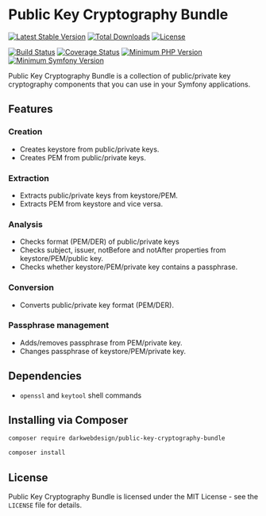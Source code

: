# Public Key Cryptography Bundle

[![Latest Stable Version](https://poser.pugx.org/darkwebdesign/public-key-cryptography-bundle/v/stable?format=flat)](https://packagist.org/packages/darkwebdesign/public-key-cryptography-bundle)
[![Total Downloads](https://poser.pugx.org/darkwebdesign/public-key-cryptography-bundle/downloads?format=flat)](https://packagist.org/packages/darkwebdesign/public-key-cryptography-bundle)
[![License](https://poser.pugx.org/darkwebdesign/public-key-cryptography-bundle/license?format=flat)](https://packagist.org/packages/darkwebdesign/public-key-cryptography-bundle)

[![Build Status](https://travis-ci.org/darkwebdesign/public-key-cryptography-bundle.svg?branch=master)](https://travis-ci.org/darkwebdesign/public-key-cryptography-bundle?branch=master)
[![Coverage Status](https://codecov.io/gh/darkwebdesign/public-key-cryptography-bundle/branch/master/graph/badge.svg)](https://codecov.io/gh/darkwebdesign/public-key-cryptography-bundle)
[![Minimum PHP Version](https://img.shields.io/badge/php-%3E%3D%205.3-blue.svg)](https://php.net/)
[![Minimum Symfony Version](https://img.shields.io/badge/symfony-%3E%3D%202.3-green.svg)](https://symfony.com/)

Public Key Cryptography Bundle is a collection of public/private key cryptography components that you can use in your
Symfony applications.

## Features

### Creation

* Creates keystore from public/private keys.
* Creates PEM from public/private keys.

### Extraction

* Extracts public/private keys from keystore/PEM.
* Extracts PEM from keystore and vice versa.

### Analysis

* Checks format (PEM/DER) of public/private keys
* Checks subject, issuer, notBefore and notAfter properties from keystore/PEM/public key.
* Checks whether keystore/PEM/private key contains a passphrase.

### Conversion

* Converts public/private key format (PEM/DER).

### Passphrase management

* Adds/removes passphrase from PEM/private key.
* Changes passphrase of keystore/PEM/private key.

## Dependencies

* `openssl` and `keytool` shell commands

## Installing via Composer

```bash
composer require darkwebdesign/public-key-cryptography-bundle
```

```bash
composer install
```

## License

Public Key Cryptography Bundle is licensed under the MIT License - see the `LICENSE` file for details.

